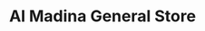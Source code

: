 ---
title: "Al Madina General Store"
url: /karachi/al-madina-general-store-plot-r-28-sector-15-a-sector-15-a-4-buffer-zone-karachi-karachi-city-sindh-sector-15-a-4-buffer-zone/
shop: general
---